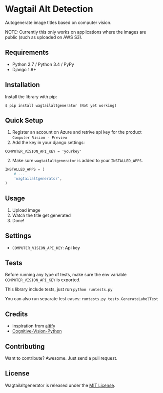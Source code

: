 # Wagtail Alt Detection

Autogenerate image titles based on computer vision.

NOTE: Currently this only works on applications where the images are public (such as uploaded on AWS S3).


## Requirements

- Python 2.7 / Python 3.4 / PyPy
- Django 1.8+


## Installation

Install the library with pip:

```
$ pip install wagtailaltgenerator (Not yet working)
```


## Quick Setup

1. Register an account on Azure and retrive api key for the product `Computer Vision - Preview`
2. Add the key in your django settings:
```
COMPUTER_VISION_API_KEY = 'yourkey'
```

2. Make sure `wagtailaltgenerator` is added to your `INSTALLED_APPS`.

```python
INSTALLED_APPS = (
    # ...
    'wagtailaltgenerator',
)
```


## Usage

1. Upload image
2. Watch the title get generated
3. Done!


## Settings

- `COMPUTER_VISION_API_KEY`: Api key


## Tests

Before running any type of tests, make sure the env variable `COMPUTER_VISION_API_KEY` is exported.

This library include tests, just run `python runtests.py`

You can also run separate test cases: `runtests.py tests.GenerateLabelTest`


## Credits

- Inspiration from [altify](https://github.com/ParhamP/altify/blob/master/altify/altify)
- [Cognitive-Vision-Python](https://github.com/Microsoft/Cognitive-Vision-Python)


## Contributing

Want to contribute? Awesome. Just send a pull request.


## License

Wagtailaltgenerator is released under the [MIT License](http://www.opensource.org/licenses/MIT).
